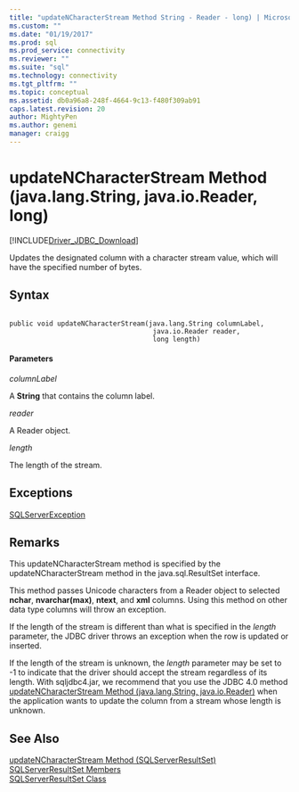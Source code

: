```yaml
---
title: "updateNCharacterStream Method String - Reader - long) | Microsoft Docs"
ms.custom: ""
ms.date: "01/19/2017"
ms.prod: sql
ms.prod_service: connectivity
ms.reviewer: ""
ms.suite: "sql"
ms.technology: connectivity
ms.tgt_pltfrm: ""
ms.topic: conceptual
ms.assetid: db0a96a8-248f-4664-9c13-f480f309ab91
caps.latest.revision: 20
author: MightyPen
ms.author: genemi
manager: craigg
---
```

# updateNCharacterStream Method (java.lang.String, java.io.Reader, long)
[!INCLUDE[Driver_JDBC_Download](../../../includes/driver_jdbc_download.md)]

  Updates the designated column with a character stream value, which will have the specified number of bytes.  
  
## Syntax  
  
```  
  
public void updateNCharacterStream(java.lang.String columnLabel,  
                                    java.io.Reader reader,  
                                    long length)  
```  
  
#### Parameters  
 *columnLabel*  
  
 A **String** that contains the column label.  
  
 *reader*  
  
 A Reader object.  
  
 *length*  
  
 The length of the stream.  
  
## Exceptions  
 [SQLServerException](../../../connect/jdbc/reference/sqlserverexception-class.md)  
  
## Remarks  
 This updateNCharacterStream method is specified by the updateNCharacterStream method in the java.sql.ResultSet interface.  
  
 This method passes Unicode characters from a Reader object to selected **nchar**, **nvarchar(max)**, **ntext**, and **xml** columns. Using this method on other data type columns will throw an exception.  
  
 If the length of the stream is different than what is specified in the *length* parameter, the JDBC driver throws an exception when the row is updated or inserted.  
  
 If the length of the stream is unknown, the *length* parameter may be set to -1 to indicate that the driver should accept the stream regardless of its length. With sqljdbc4.jar, we recommend that you use the JDBC 4.0 method [updateNCharacterStream Method &#40;java.lang.String, java.io.Reader&#41;](../../../connect/jdbc/reference/updatencharacterstream-method-java-lang-string-java-io-reader.md) when the application wants to update the column from a stream whose length is unknown.  
  
## See Also  
 [updateNCharacterStream Method &#40;SQLServerResultSet&#41;](../../../connect/jdbc/reference/updatencharacterstream-method-sqlserverresultset.md)   
 [SQLServerResultSet Members](../../../connect/jdbc/reference/sqlserverresultset-members.md)   
 [SQLServerResultSet Class](../../../connect/jdbc/reference/sqlserverresultset-class.md)  
  
  
